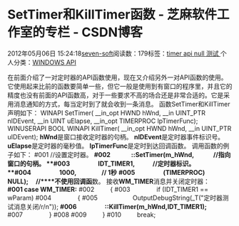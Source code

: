 
# SetTimer和KillTimer函数 -  芝麻软件工作室的专栏 - CSDN博客


2012年05月06日 15:24:18[seven-soft](https://me.csdn.net/softn)阅读数：179标签：[timer																](https://so.csdn.net/so/search/s.do?q=timer&t=blog)[api																](https://so.csdn.net/so/search/s.do?q=api&t=blog)[null																](https://so.csdn.net/so/search/s.do?q=null&t=blog)[测试																](https://so.csdn.net/so/search/s.do?q=测试&t=blog)[
							](https://so.csdn.net/so/search/s.do?q=null&t=blog)[
																					](https://so.csdn.net/so/search/s.do?q=api&t=blog)个人分类：[WINDOWS API																](https://blog.csdn.net/softn/article/category/1130113)
[
																								](https://so.csdn.net/so/search/s.do?q=api&t=blog)
[
				](https://so.csdn.net/so/search/s.do?q=timer&t=blog)
[
			](https://so.csdn.net/so/search/s.do?q=timer&t=blog)

在前面介绍了一对定时器的API函数使用，现在又介绍另外一对API函数的使用。它使用起来比前的函数要简单一些，但它一般是使用到有窗口的程序里，并且它的精度也没有前面的API函数高，对于一些要求不高的场合还是非常合适的。它是采用消息通知的方式，每当定时到了就会收到一条消息。
函数SetTimer和KillTimer声明如下：
WINAPI
SetTimer(
__in_opt HWND hWnd,
__in UINT_PTR nIDEvent,
__in UINT uElapse,
__in_opt TIMERPROC lpTimerFunc);
WINUSERAPI
BOOL
WINAPI
KillTimer(
__in_opt HWND hWnd,
__in UINT_PTR uIDEvent);
**hWnd**是窗口接收定时器的句柄。
**nIDEvent**是定时器事件标识号。
**uElapse**是定时器的毫秒值。
**lpTimerFunc**是定时到达回调函数。
调用函数的例子如下：
\#001 //设置定时器。
**\#002              ::SetTimer(m_hWnd,             //****指向窗口的句柄。**
**\#003                   IDT_TIMER1,            //****定时器标识。**
**\#004                   1000,                 // 1****秒**
**\#005                   (TIMERPROC) NULL);     //****不使用回调函**数。
接收**WM_TIMER**消息并关闭定时器：
**\#001 case WM_TIMER:**
\#002         {
\#003               if (IDT_TIMER1 == wParam)
\#004               {
\#005                    OutputDebugString(_T("定时器测试消息关闭/r/n"));
**\#006                   ::KillTimer(m_hWnd,IDT_TIMER1);**
\#007               }
\#008
\#009         }
\#010         break;


